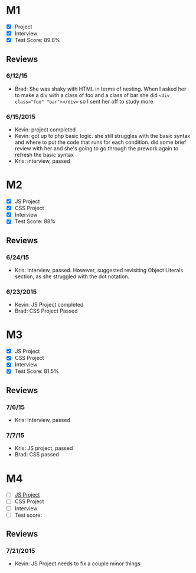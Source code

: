 
# M1

- [x] Project
- [x] Interview
- [x] Test Score: 89.8%

## Reviews

### 6/12/15

- Brad: She was shaky with HTML in terms of nesting. When I asked her to make a div with a class of foo and a class of bar she did `<div class="foo" "bar"></div>` so I sent her off to study more

### 6/15/2015

- Kevin: project completed
- Kevin: got up to php basic logic. she still struggles with the basic syntax and where to put the code that runs for each condition. did some brief review with her and she's going to go through the prework again to refresh the basic syntax
- Kris: interview, passed


# M2

- [x] JS Project
- [x] CSS Project
- [x] Interview
- [x] Test Score: 88%

## Reviews

### 6/24/15
- Kris: Interview, passed. However, suggested revisiting Object Literals section, as she struggled with the dot notation.

### 6/23/2015

- Kevin: JS Project completed
- Brad: CSS Project Passed

# M3

- [x] JS Project
- [x] CSS Project
- [x] Interview
- [x] Test Score: 81.5%

## Reviews

### 7/6/15
- Kris: Interview, passed

### 7/7/15
- Kris: JS project, passed
- Brad: CSS passed

# M4

- [ ] [JS Project](https://github.com/2001kmo/Twitter-Project-v2.git)
- [ ] CSS Project
- [ ] Interview
- [ ] Test score:

## Reviews

### 7/21/2015

- Kevin: JS Project needs to fix a couple minor things
